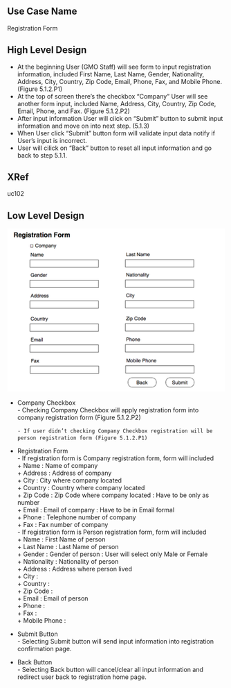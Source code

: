 Use Case Name
-------------
Registration Form  

High Level Design
-----------------
* At the beginning User (GMO Staff) will see form to input registration information, included First Name, Last Name, Gender, Nationality, Address, City, Country, Zip Code, Email, Phone, Fax, and Mobile Phone. (Figure 5.1.2.P1)
* At the top of screen there’s the checkbox “Company” User will see another form input, included Name, Address, City, Country, Zip Code, Email, Phone, and Fax. (Figure 5.1.2.P2)
* After input information User will ciick on “Submit” button to submit input information and move on into next step. (5.1.3)
* When User click “Submit” button form will validate input data notify if User’s input is incorrect.
* User will cilick on “Back” button to reset all input information and go back to step 5.1.1.

XRef
----
uc102

Low Level Design
----------------
![Screenshot](images/ds102-RegistrationForm-example.png )

* Company Checkbox                                                            
      - Checking Company Checkbox will apply registration form into company registration form (Figure 5.1.2.P2)    
  
      - If user didn’t checking Company Checkbox registration will be person registration form (Figure 5.1.2.P1)
    
* Registration Form                           
      - If registration form is Company registration form, form will included                      
            + Name : Name of company                                                                      
            + Address : Address of company                                           
            + City : City where company located                                                        
            + Country : Country where company located                                                    
            + Zip Code : Zip Code where company located : Have to be only as number                                   
            + Email : Email of company : Have to be in Email formal                             
            + Phone : Telephone number of company                                                              
            + Fax : Fax number of company                                                                   
      - If registration form is Person registration form, form will included                   
            + Name : First Name of person      
            + Last Name : Last Name of person     
            + Gender : Gender of person : User will select only Male or Female      
            + Nationality : Nationality of person       
            + Address : Address where person lived     
            + City :      
            + Country :      
            + Zip Code :        
            + Email : Email of person     
            + Phone :      
            + Fax :        
            + Mobile Phone :     
* Submit Button    
      - Selecting Submit button will send input information into registration confirmation page.     
* Back Button     
      - Selecting Back button will cancel/clear all input information and redirect user back to registration home page.   

            

  

